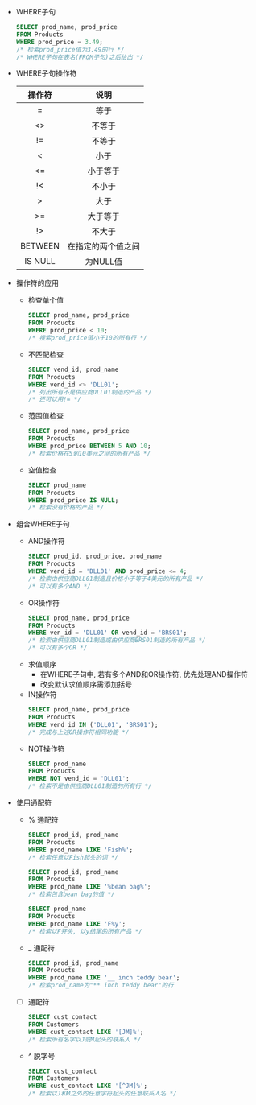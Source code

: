 - WHERE子句
    ```sql
    SELECT prod_name, prod_price
    FROM Products
    WHERE prod_price = 3.49;
    /* 检索prod_price值为3.49的行 */
    /* WHERE子句在表名(FROM子句)之后给出 */
    ```
- WHERE子句操作符

    |操作符|说明|
    |:---:|:---:|
    |\=|等于|
    |<>|不等于|
    |!=|不等于|
    |<|小于|
    |<=|小于等于|
    |!<|不小于|
    |\>|大于|
    |\>=|大于等于|
    |!>|不大于|
    |BETWEEN|在指定的两个值之间|
    |IS NULL|为NULL值|
    
- 操作符的应用
    - 检查单个值
        ```sql
        SELECT prod_name, prod_price
        FROM Products
        WHERE prod_price < 10;
        /* 搜索prod_price值小于10的所有行 */
        ```
    - 不匹配检查
        ```sql
        SELECT vend_id, prod_name
        FROM Products
        WHERE vend_id <> 'DLL01';
        /* 列出所有不是供应商DLL01制造的产品 */
        /* 还可以用!= */
        ```
    - 范围值检查
        ```sql
        SELECT prod_name, prod_price
        FROM Products
        WHERE prod_price BETWEEN 5 AND 10;
        /* 检索价格在5到10美元之间的所有产品 */
        ```
    - 空值检查
        ```sql
        SELECT prod_name
        FROM Products
        WHERE prod_price IS NULL;
        /* 检索没有价格的产品 */
        ```
- 组合WHERE子句
    - AND操作符
        ```sql
        SELECT prod_id, prod_price, prod_name
        FROM Products
        WHERE vend_id = 'DLL01' AND prod_price <= 4;
        /* 检索由供应商DLL01制造且价格小于等于4美元的所有产品 */
        /* 可以有多个AND */
        ```
    - OR操作符
        ```sql
        SELECT prod_name, prod_price
        FROM Products
        WHERE ven_id = 'DLL01' OR vend_id = 'BRS01';
        /* 检索由供应商DLL01制造或由供应商BRS01制造的所有产品 */
        /* 可以有多个OR */
        ```
    - 求值顺序
        - 在WHERE子句中, 若有多个AND和OR操作符, 优先处理AND操作符
        - 改变默认求值顺序需添加括号
    - IN操作符
        ```sql
        SELECT prod_name, prod_price
        FROM Products
        WHERE vend_id IN ('DLL01', 'BRS01');
        /* 完成与上述OR操作符相同功能 */
        ```
    - NOT操作符
        ```sql
        SELECT prod_name
        FROM Products
        WHERE NOT vend_id = 'DLL01';
        /* 检索不是由供应商DLL01制造的所有行 */
        ```
- 使用通配符
    - % 通配符
        ```sql
        SELECT prod_id, prod_name
        FROM Products
        WHERE prod_name LIKE 'Fish%';
        /* 检索任意以Fish起头的词 */
        ```
        ```sql
        SELECT prod_id, prod_name
        FROM Products
        WHERE prod_name LIKE '%bean bag%';
        /* 检索包含bean bag的值 */
        ```
        ```sql
        SELECT prod_name
        FROM Products
        WHERE prod_name LIKE 'F%y';
        /* 检索以F开头, 以y结尾的所有产品 */
        ```
    - _ 通配符
        ```sql
        SELECT prod_id, prod_name
        FROM Products
        WHERE prod_name LIKE '__ inch teddy bear';
        /* 检索prod_name为"** inch teddy bear"的行
        ```
    - [  ] 通配符
        ```sql
        SELECT cust_contact
        FROM Customers
        WHERE cust_contact LIKE '[JM]%';
        /* 检索所有名字以J或M起头的联系人 */
        ```
    - ^ 脱字号
        ```sql
        SELECT cust_contact
        FROM Customers
        WHERE cust_contact LIKE '[^JM]%';
        /* 检索以J和M之外的任意字符起头的任意联系人名 */
        ```